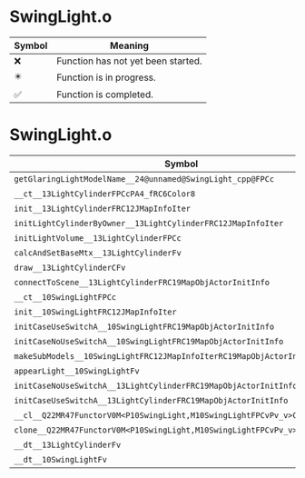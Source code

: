 # SwingLight.o
| Symbol | Meaning 
| ------------- | ------------- 
| :x: | Function has not yet been started. 
| :eight_pointed_black_star: | Function is in progress. 
| :white_check_mark: | Function is completed. 


# SwingLight.o
| Symbol | Decompiled? |
| ------------- | ------------- |
| `getGlaringLightModelName__24@unnamed@SwingLight_cpp@FPCc` | :x: |
| `__ct__13LightCylinderFPCcPA4_fRC6Color8` | :x: |
| `init__13LightCylinderFRC12JMapInfoIter` | :x: |
| `initLightCylinderByOwner__13LightCylinderFRC12JMapInfoIter` | :x: |
| `initLightVolume__13LightCylinderFPCc` | :x: |
| `calcAndSetBaseMtx__13LightCylinderFv` | :x: |
| `draw__13LightCylinderCFv` | :x: |
| `connectToScene__13LightCylinderFRC19MapObjActorInitInfo` | :x: |
| `__ct__10SwingLightFPCc` | :x: |
| `init__10SwingLightFRC12JMapInfoIter` | :x: |
| `initCaseUseSwitchA__10SwingLightFRC19MapObjActorInitInfo` | :x: |
| `initCaseNoUseSwitchA__10SwingLightFRC19MapObjActorInitInfo` | :x: |
| `makeSubModels__10SwingLightFRC12JMapInfoIterRC19MapObjActorInitInfo` | :x: |
| `appearLight__10SwingLightFv` | :x: |
| `initCaseNoUseSwitchA__13LightCylinderFRC19MapObjActorInitInfo` | :x: |
| `initCaseUseSwitchA__13LightCylinderFRC19MapObjActorInitInfo` | :x: |
| `__cl__Q22MR47FunctorV0M<P10SwingLight,M10SwingLightFPCvPv_v>CFv` | :x: |
| `clone__Q22MR47FunctorV0M<P10SwingLight,M10SwingLightFPCvPv_v>CFP7JKRHeap` | :x: |
| `__dt__13LightCylinderFv` | :x: |
| `__dt__10SwingLightFv` | :x: |
